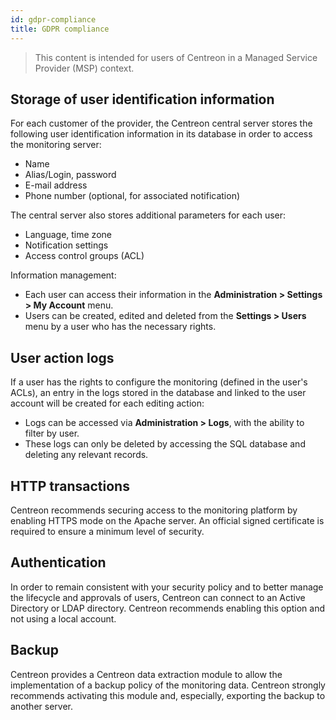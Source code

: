 ```yaml
---
id: gdpr-compliance
title: GDPR compliance
---
```


> This content is intended for users of Centreon in a Managed Service Provider (MSP) context.

## Storage of user identification information

For each customer of the provider, the Centreon central server stores the following user identification information in its database in order to access the 
monitoring server:

  - Name
  - Alias/Login, password
  - E-mail address
  - Phone number (optional, for associated notification)

The central server also stores additional parameters for each user:

  - Language, time zone
  - Notification settings
  - Access control groups (ACL)

Information management:
  - Each user can access their information in the **Administration > Settings > My Account** menu.
  - Users can be created, edited and deleted from the **Settings > Users** menu by a user who has the necessary rights.

## User action logs

If a user has the rights to configure the monitoring (defined in the user's ACLs), an entry in the logs stored in the database and linked to the 
user account will be created for each editing action:
  - Logs can be accessed via **Administration > Logs**, with the ability to filter by user.
  - These logs can only be deleted by accessing the SQL database and deleting any relevant records.

## HTTP transactions

Centreon recommends securing access to the monitoring platform by enabling HTTPS mode on the Apache server. An official signed certificate is 
required to ensure a minimum level of security.

## Authentication

In order to remain consistent with your security policy and to better manage the lifecycle and approvals of users, Centreon can
connect to an Active Directory or LDAP directory. Centreon recommends enabling this option and not using a local account.

## Backup

Centreon provides a Centreon data extraction module to allow the implementation of a backup policy of the monitoring data. Centreon strongly 
recommends activating this module and, especially, exporting the backup to another server.

